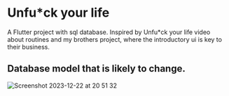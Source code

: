 # Unfu*ck your life

A Flutter project with sql database. Inspired by Unfu*ck your life video about routines and my brothers project,
where the introductory ui is key to their business.
## Database model that is likely to change.
![Screenshot 2023-12-22 at 20 51 32](https://github.com/JanKubesIsBest/Todo-app/assets/71927636/14f28dfb-6350-4146-a5ed-0fa38e7ea2a5)
